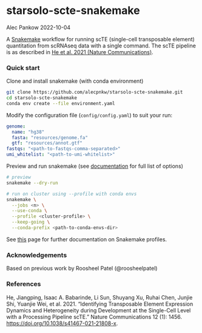 # starsolo-scte-snakemake
Alec Pankow
2022-10-04

A [Snakemake](https://snakemake.readthedocs.io/en/stable/) workflow for running scTE (single-cell transposable element) 
quantitation from scRNAseq data with a single command. The scTE pipeline is as described in [He et al. 2021 (Nature Communications)](http://dx.doi.org/10.1038/s41467-021-21808-x).

### Quick start

Clone and install snakemake (with conda environment)

```bash
git clone https://github.com/alecpnkw/starsolo-scte-snakemake.git
cd starsolo-scte-snakemake
conda env create --file environment.yaml
```

Modify the configuration file (`config/config.yaml`) to suit your run:

```yaml
genome: 
  name: "hg38"
  fasta: "resources/genome.fa"
  gtf: "resources/annot.gtf"
fastqs: "<path-to-fastqs-comma-separated>"
umi_whitelist: "<path-to-umi-whitelist>"
```

Preview and run snakemake (see [documentation](https://snakemake.readthedocs.io/en/stable/) for full list of options)

```bash
# preview
snakemake --dry-run

# run on cluster using --profile with conda envs
snakemake \
  --jobs <n> \
  --use-conda \
  --profile <cluster-profile> \
  --keep-going \
  --conda-prefix <path-to-conda-envs-dir>
```

See [this](https://github.com/Snakemake-Profiles/doc) page for further documentation on Snakemake profiles. 

### Acknowledgements

Based on previous work by Roosheel Patel (@roosheelpatel)

### References

He, Jiangping, Isaac A. Babarinde, Li Sun, Shuyang Xu, Ruhai Chen, Junjie Shi, Yuanjie Wei, et al. 2021. “Identifying Transposable Element Expression Dynamics and Heterogeneity during Development at the Single-Cell Level with a Processing Pipeline scTE.” Nature Communications 12 (1): 1456. https://doi.org/10.1038/s41467-021-21808-x.

